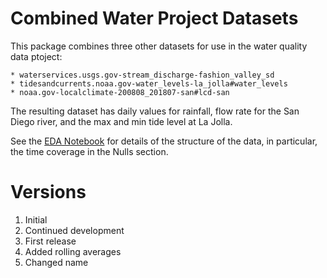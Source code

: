 # Combined Water Project Datasets

This package combines three other datasets for use in the water quality data
ptoject:

    * waterservices.usgs.gov-stream_discharge-fashion_valley_sd
    * tidesandcurrents.noaa.gov-water_levels-la_jolla#water_levels
    * noaa.gov-localclimate-200808_201807-san#lcd-san

The resulting dataset has daily values for rainfall, flow rate for the San
Diego river, and the max and min tide level at La Jolla.


See the [EDA
Notebook](https://github.com/san-diego-water-quality/water-datasets/blob/master/derived/sandiegodata.org-tides_rain_river/notebooks/eda-tides_river_rain.ipynb) for details of the structure of the data, in particular, the time coverage in the Nulls section.


# Versions

1. Initial
2. Continued development
3. First release
4. Added rolling averages
5. Changed name
